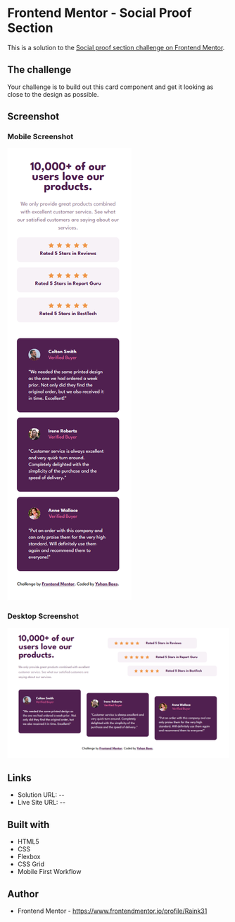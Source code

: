 # Frontend Mentor - Social Proof Section

This is a solution to the [Social proof section challenge on Frontend Mentor](https://www.frontendmentor.io/challenges/social-proof-section-6e0qTv_bA).


## The challenge

Your challenge is to build out this card component and get it looking as close to the design as possible.


## Screenshot

### Mobile Screenshot
![mobile screenshot](./assets/images/mobile.png)

### Desktop Screenshot
![desktop screenshot](./assets/images/desktop.png)


## Links

- Solution URL: --
- Live Site URL: --


## Built with

- HTML5
- CSS
- Flexbox
- CSS Grid
- Mobile First Workflow


## Author

- Frontend Mentor - https://www.frontendmentor.io/profile/Raink31
